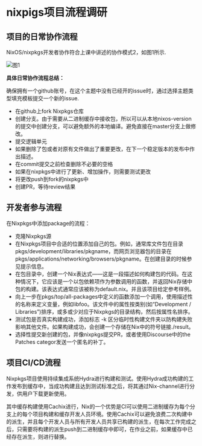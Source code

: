 # nixpigs项目流程调研

## 项目的日常协作流程

NixOS/nixpkgs开发者协作符合上课中讲述的协作模式2，如图1所示.

![图1](F:\opensource-homework\OSSDevGov2021\final_repo_report\group_12\流程调研图片\图片1.png)

**具体日常协作流程总结：**

确保拥有一个github账号，在这个主题中没有已经开的issue时，通过选择主题类型填充模板提交一个新的issue.

-  在github上fork Nixpkgs仓库
-  创建分支。由于需要从二进制缓存中接收包，所以可以从本地nixos-version的提交中创建分支，可以避免额外的本地编译。避免直接在master分支上做修改。
-  提交逻辑单元
-  如果删除了包或者对原有文件做出了重要更改，在下一个稳定版本的发布中作出描述。
-  在commit提交之前检查删除不必要的空格
-  如果在nixpkgs中进行了更新、增加操作，则需要测试更改
-  将更改push到fork的nixpkgs中
-  创建PR，等待review结果

## 开发者参与流程

在Nixpkgs中添加package的流程：

- 克隆Nixpkgs源
- 在Nixpkgs项目中合适的位置添加自己的包。例如，通常库文件包在目录pkgs/development/libraries/pkgname，而网页浏览器包的目录在pkgs/applications/networking/browsers/pkgname。在创建目录的时候参见提示信息。
- 在包目录中，创建一个Nix表达式——这是一段描述如何构建包的代码。在这种情况下，它应该是一个以包依赖项作为参数调用的函数，并返回Nix存储中包的构建。该表达式通常应该被称为default.nix。并且该项目给定参考样例。
- 向上一步在pkgs/top/all-packages中定义的函数添加一个调用，使用描述性的名称来定义变量，例如libfoo。该文件中的属性按类别(如“Development / Libraries”)排序，或多或少对应于Nixpkgs的目录结构，然后按属性名排序。
- 测试包是否真实构建成功，添加标志 -k 区分临时性构建文件夹以防构建失败影响其他文件。如果构建成功，会创建一个存储在Nix中的符号链接./result。
- 选择性提交新创建的包，并像nixpkgs提交PR，或者使用Discourse中的the Patches categor发送一个匿名的补丁。

## 项目CI/CD流程

Nixpkgs项目使用持续集成系统Hydra进行构建和测试。使用Hydra成功构建的工作发布到缓存中，当成功构建且达到测试标准之后，将其通过Nix-channel进行分发，供用户下载更新使用。

其中缓存构建使用Cachix进行，Nix的一个优势是CI可以使用二进制缓存为每个分支上的每个项目构建和缓存开发人员环境。使用Cachix可以避免浪费二次构建中的派生，并且每个开发人员与所有开发人员共享已构建的派生，在每次工作完成之后，只需要将构建的派生push到二进制缓存中即可，在作业之前，如果缓存中已经存在派生，则进行替换。